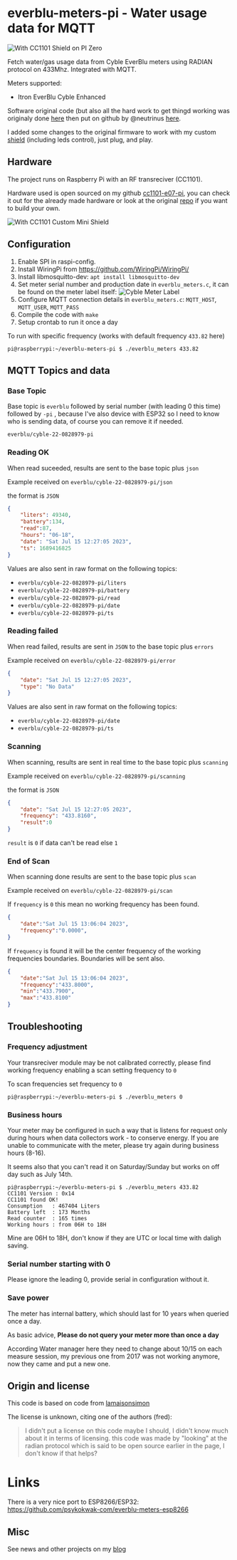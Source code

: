 # everblu-meters-pi - Water usage data for MQTT

![With CC1101 Shield on PI Zero](pictures/cc1101-pi-zero.jpg)

Fetch water/gas usage data from Cyble EverBlu meters using RADIAN protocol on 433Mhz. Integrated with MQTT. 

Meters supported:
- Itron EverBlu Cyble Enhanced

Software original code (but also all the hard work to get thingd working was originaly done [here][4] then put on github by @neutrinus [here][5].

I added some changes to the original firmware to work with my custom [shield][7] (including leds control), just plug, and play.

## Hardware

The project runs on Raspberry Pi with an RF transreciver (CC1101). 

Hardware used is open sourced on my github [cc1101-e07-pi](https://github.com/hallard/cc1101-e07-pi), you can check it out for the already made hardware or look at the original [repo][5] if you want to build your own.

![With CC1101 Custom Mini Shield](pictures/cc1101-pi-antennas.jpg)

## Configuration

1. Enable SPI in raspi-config.
2. Install WiringPi from https://github.com/WiringPi/WiringPi/
3. Install libmosquitto-dev: `apt install libmosquitto-dev`
4. Set meter serial number and production date in `everblu_meters.c`, it can be found on the meter label itself:
![Cyble Meter Label](pictures/meter_label.png)
5. Configure MQTT connection details in `everblu_meters.c`: `MQTT_HOST`, `MQTT_USER`, `MQTT_PASS`
6. Compile the code with `make`
7. Setup crontab to run it once a day


To run with specific frequency (works with default frequency `433.82` here)

```shell
pi@raspberrypi:~/everblu-meters-pi $ ./everblu_meters 433.82
```

## MQTT Topics and data

### Base Topic

Base topic is `everblu` followed by serial number (with leading 0 this time) followed by `-pi` , because I've also device with ESP32 so I need to know who is sending data, of course you can remove it if needed.

```
everblu/cyble-22-0828979-pi
```

### Reading OK

When read suceeded, results are sent to the base topic plus `json`

Example received on `everblu/cyble-22-0828979-pi/json`

the format is `JSON`

```json
{ 
	"liters": 49340, 
	"battery":134,
	"read":87,
	"hours": "06-18",
	"date": "Sat Jul 15 12:27:05 2023", 
	"ts": 1689416825 
}
```

Values are also sent in raw format on the following topics:

- `everblu/cyble-22-0828979-pi/liters`
- `everblu/cyble-22-0828979-pi/battery`
- `everblu/cyble-22-0828979-pi/read`
- `everblu/cyble-22-0828979-pi/date`
- `everblu/cyble-22-0828979-pi/ts`

### Reading failed

When read failed, results are sent in `JSON` to the base topic plus `errors`


Example received on `everblu/cyble-22-0828979-pi/error`

```json
{ 
	"date": "Sat Jul 15 12:27:05 2023", 
	"type": "No Data" 
}
```

Values are also sent in raw format on the following topics:

- `everblu/cyble-22-0828979-pi/date`
- `everblu/cyble-22-0828979-pi/ts`


### Scanning

When scanning, results are sent in real time to the base topic plus `scanning`

Example received on `everblu/cyble-22-0828979-pi/scanning`

the format is `JSON`

```json
{ 
	"date": "Sat Jul 15 12:27:05 2023", 
	"frequency": "433.8160", 
	"result":0 
}
```

`result` is `0` if data can't be read else `1`

### End of Scan

When scanning done results are sent to the base topic plus `scan`

Example received on `everblu/cyble-22-0828979-pi/scan`

If `frequency` is `0` this mean no working frequency has been found.


```json
{ 
	"date":"Sat Jul 15 13:06:04 2023", 
	"frequency":"0.0000",
}
```

If `frequency` is found it will be the center frequency of the working frequencies boundaries. Boundaries will be sent also.

```json
{ 
	"date":"Sat Jul 15 13:06:04 2023", 
	"frequency":"433.8000", 
	"min":"433.7900", 
	"max":"433.8100"
}
```


## Troubleshooting

### Frequency adjustment

Your transreciver module may be not calibrated correctly, please find working frequency enabling a scan setting frequency to `0`

To scan frequencies set frequency to `0`

```shell
pi@raspberrypi:~/everblu-meters-pi $ ./everblu_meters 0
```

### Business hours

Your meter may be configured in such a way that is listens for request only during hours when data collectors work - to conserve energy. 
If you are unable to communicate with the meter, please try again during business hours (8-16).

It seems also that you can't read it on Saturday/Sunday but works on off day such as July 14th.


```shell
pi@raspberrypi:~/everblu-meters-pi $ ./everblu_meters 433.82
CC1101 Version : 0x14
CC1101 found OK!
Consumption   : 467404 Liters
Battery left  : 173 Months
Read counter  : 165 times
Working hours : from 06H to 18H
```

Mine are 06H to 18H, don't know if they are UTC or local time with daligh saving.

### Serial number starting with 0

Please ignore the leading 0, provide serial in configuration without it.


### Save power

The meter has internal battery, which should last for 10 years when queried once a day. 

As basic advice, **Please do not query your meter more than once a day**

According Water manager here they need to change about 10/15 on each measure session, my previous one from 2017 was not working anymore, now they came and put a new one.


## Origin and license

This code is based on code from [lamaisonsimon][4]


The license is unknown, citing one of the authors (fred):

> I didn't put a license on this code maybe I should, I didn't know much about it in terms of licensing.
> this code was made by "looking" at the radian protocol which is said to be open source earlier in the page, I don't know if that helps?

# Links

There is a very nice port to ESP8266/ESP32: https://github.com/psykokwak-com/everblu-meters-esp8266

## Misc

See news and other projects on my [blog][2] 

[1]: https://www.cdebyte.com/products/E07-M1101S
[2]: https://hallard.me
[3]: https://oshpark.com/shared_projects/BVwV2j3b
[4]: http://www.lamaisonsimon.fr/wiki/doku.php?id=maison2:compteur_d_eau:compteur_d_eau
[5]: https://github.com/neutrinus/everblu-meters
[6]: https://github.com/hallard/everblu-meters-pi
[7]: https://github.com/hallard/cc1101-e07-pi


